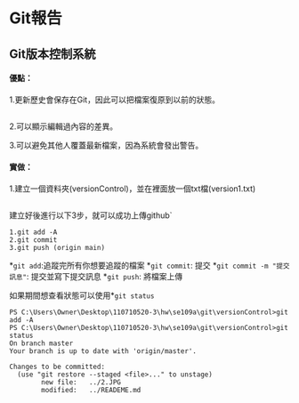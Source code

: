 # Git報告

## Git版本控制系統
#### 優點：

1.更新歷史會保存在Git，因此可以把檔案復原到以前的狀態。

<img src=''>

2.可以顯示編輯過內容的差異。

3.可以避免其他人覆蓋最新檔案，因為系統會發出警告。

#### 實做：

1.建立一個資料夾(versionControl)，並在裡面放一個txt檔(version1.txt)

<img src=''>

建立好後進行以下3步，就可以成功上傳github`
```
1.git add -A
2.git commit 
3.git push (origin main)
```
*`git add`:追蹤完所有你想要追蹤的檔案
*`git commit`: 提交
*`git commit -m "提交訊息"`: 提交並寫下提交訊息
*`git push`: 將檔案上傳

如果期間想查看狀態可以使用*`git status`
```
PS C:\Users\Owner\Desktop\110710520-3\hw\se109a\git\versionControl>git add -A
PS C:\Users\Owner\Desktop\110710520-3\hw\se109a\git\versionControl>git status
On branch master
Your branch is up to date with 'origin/master'.

Changes to be committed:
  (use "git restore --staged <file>..." to unstage)
        new file:   ../2.JPG
        modified:   ../READEME.md
```
